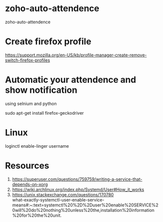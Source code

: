 # zoho-auto-attendence
zoho-auto-attendence

# Create firefox profile

https://support.mozilla.org/en-US/kb/profile-manager-create-remove-switch-firefox-profiles

# Automatic your attendence and show notification
using selnium and python


sudo apt-get install firefox-geckodriver

# Linux
loginctl enable-linger username


# Resources
1. https://superuser.com/questions/759759/writing-a-service-that-depends-on-xorg
2. https://wiki.archlinux.org/index.php/Systemd/User#How_it_works
3. https://unix.stackexchange.com/questions/170780  
   what-exactly-systemctl-user-enable-service-means#:~:text=systemctl%20%2D%2Duser%20enable%20SERVICE%20will%20do%20nothing%20unless%20the,installation%20information%20for%20the%20unit.

